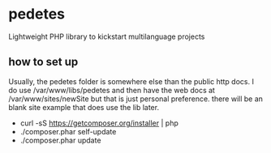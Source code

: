 # pedetes
Lightweight PHP library to kickstart multilanguage projects

## how to set up

Usually, the pedetes folder is somewhere else than the public http docs. I do use /var/www/libs/pedetes and then have the web docs at /var/www/sites/newSite but that is just personal preference. there will be an blank site example that does use the lib later.

 - curl -sS https://getcomposer.org/installer | php
 - ./composer.phar self-update
 - ./composer.phar update
